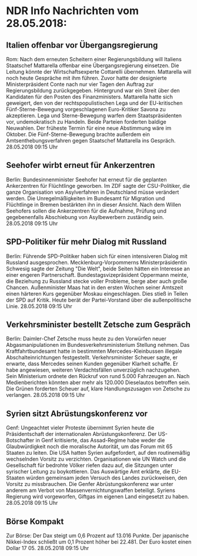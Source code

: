 # NDR Info Nachrichten vom 28.05.2018:


## Italien offenbar vor Übergangsregierung
Rom: Nach dem erneuten Scheitern einer Regierungsbildung will Italiens Staatschef Mattarella offenbar eine Übergangsregierung einsetzen. Die Leitung könnte der Wirtschaftsexperte Cottarelli übernehmen. Mattarella will noch heute Gespräche mit ihm führen. Zuvor hatte der designierte Ministerpräsident Conte nach nur vier Tagen den Auftrag zur Regierungsbildung zurückgegeben. Hintergrund war ein Streit über den Kandidaten für den Posten des Finanzministers. Mattarella hatte sich geweigert, den von der rechtspopulistischen Lega und der EU-kritischen Fünf-Sterne-Bewegung vorgeschlagenen Euro-Kritiker Savona zu akzeptieren. Lega und Sterne-Bewegung warfen dem Staatspräsidenten vor, undemokratisch zu Handeln. Beide Parteien forderten baldige Neuwahlen. Der früheste Termin für eine neue Abstimmung wäre im Oktober. Die Fünf-Sterne-Bewegung brachte außerdem ein Amtsenthebungsverfahren gegen Staatschef Mattarella ins Gespräch. 28.05.2018 09:15 Uhr 

## Seehofer wirbt erneut für Ankerzentren
Berlin: Bundesinnenminister Seehofer hat erneut für die geplanten Ankerzentren für Flüchtlinge geworben. Im ZDF sagte der CSU-Politiker, die ganze Organisation von Asylverfahren in Deutschland müsse verändert werden. Die Unregelmäßigkeiten im Bundesamt für Migration und Flüchtlinge in Bremen bestärkten ihn in dieser Ansicht. Nach dem Willen Seehofers sollen die Ankerzentren für die Aufnahme, Prüfung und gegebenenfalls Abschiebung von Asylbewerbern zuständig sein. 28.05.2018 09:15 Uhr 

## SPD-Politiker für mehr Dialog mit Russland
Berlin: Führende SPD-Politiker haben sich für einen intensiveren Dialog mit Russland ausgesprochen. Mecklenburg-Vorpommerns Ministerpräsidentin Schwesig sagte der Zeitung "Die Welt", beide Seiten hätten ein Interesse an einer engeren Partnerschaft. Bundestagsvizepräsident Oppermann meinte, die Beziehung zu Russland stecke voller Probleme, berge aber auch große Chancen. Außenminister Maas hat in den ersten Wochen seiner Amtszeit einen härteren Kurs gegenüber Moskau eingeschlagen. Dies stieß in Teilen der SPD auf Kritik. Heute berät der Partei-Vorstand über die außenpolitische Linie. 28.05.2018 09:15 Uhr 

## Verkehrsminister bestellt Zetsche zum Gespräch
Berlin:	Daimler-Chef Zetsche muss heute zu den Vorwürfen neuer Abgasmanipulationen im Bundesverkehrsministerium Stellung nehmen. Das Kraftfahrtbundesamt hatte in bestimmten Mercedes-Kleinbussen illegale Abschalteinrichtungen festgestellt. Verkehrsminister Scheuer sagte, er erwarte, dass Mercedes seinen Kunden gegenüber Klarheit schaffe. Er habe angewiesen, weiteren Verdachtsfällen unverzüglich nachzugehen. Sein Ministerium ordnete den Rückruf von rund 5.000 Fahrzeugen an. Nach Medienberichten könnten aber mehr als 120.000 Dieselautos betroffen sein. Die Grünen forderten Scheuer auf, klare Handlungszusagen von Zetsche zu verlangen. 28.05.2018 09:15 Uhr 

## Syrien sitzt Abrüstungskonferenz vor
Genf: Ungeachtet vieler Proteste übernimmt Syrien heute die Präsidentschaft der internationalen Abrüstungskonferenz. Der US-Botschafter in Genf kritisierte, das Assad-Regime habe weder die Glaubwürdigkeit noch die moralische Autorität, um das Forum mit 65 Staaten zu leiten. Die USA hatten Syrien aufgefordert, auf den routinemäßig wechselnden Vorsitz zu verzichten. Organisationen wie UN Watch und die Gesellschaft für bedrohte Völker riefen dazu auf, die Sitzungen unter syrischer Leitung zu boykottieren. Das Auswärtige Amt erklärte, die EU-Staaten würden gemeinsam jeden Versuch des Landes zurückweisen, den Vorsitz zu missbrauchen. Die Genfer Abrüstungskonferenz war unter anderem am Verbot von Massenvernichtungswaffen beteiligt. Syriens Regierung wird vorgeworfen, Giftgas im eigenen Land eingesetzt zu haben. 28.05.2018 09:15 Uhr 

## Börse Kompakt
Zur Börse: Der Dax steigt um 0,6 Prozent auf 13.016 Punkte. Der japanische Nikkei-Index schließt um 0,1 Prozent höher bei 22.481. Der Euro kostet einen Dollar 17 05. 28.05.2018 09:15 Uhr 

